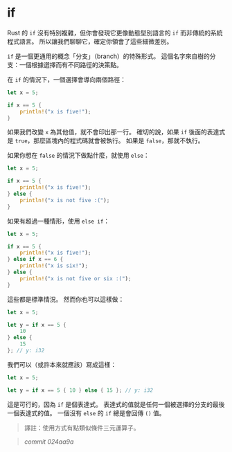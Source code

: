 # if

Rust 的 `if` 沒有特別複雜，但你會發現它更像動態型別語言的 `if` 而非傳統的系統程式語言。
所以讓我們聊聊它，確定你領會了這些細微差別。

`if` 是一個更通用的概念「分支」（branch）的特殊形式。
這個名字來自樹的分支：一個根據選擇而有不同路徑的決策點。

在 `if` 的情況下，一個選擇會導向兩個路徑：

```rust
let x = 5;

if x == 5 {
    println!("x is five!");
}
```

如果我們改變 `x` 為其他值，就不會印出那一行。
確切的說，如果 `if` 後面的表達式是 `true`，那麼區塊內的程式碼就會被執行。
如果是 `false`，那就不執行。

如果你想在 `false` 的情況下做點什麼，就使用 `else`：

```rust
let x = 5;

if x == 5 {
    println!("x is five!");
} else {
    println!("x is not five :(");
}
```

如果有超過一種情形，使用 `else if`：

```rust
let x = 5;

if x == 5 {
    println!("x is five!");
} else if x == 6 {
    println!("x is six!");
} else {
    println!("x is not five or six :(");
}
```

這些都是標準情況。
然而你也可以這樣做：

```rust
let x = 5;

let y = if x == 5 {
    10
} else {
    15
}; // y: i32
```

我們可以（或許本來就應該）寫成這樣：

```rust
let x = 5;

let y = if x == 5 { 10 } else { 15 }; // y: i32
```

這是可行的，因為 `if` 是個表達式。
表達式的值就是任何一個被選擇的分支的最後一個表達式的值。
一個沒有 `else` 的 `if` 總是會回傳 `()` 值。

> 譯註：使用方式有點類似條件三元運算子。


> *commit 024aa9a*
